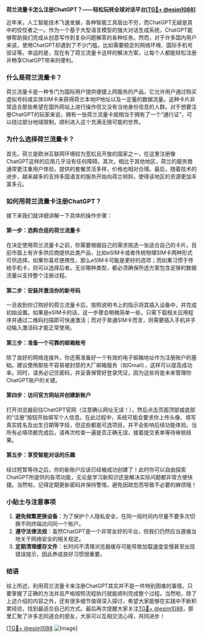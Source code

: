 **荷兰流量卡怎么注册ChatGPT？——轻松玩转全球对话平台[[TG💪+ @esim1088](https://t.me/s/esim1088)]**

近年来，人工智能技术飞速发展，各种智能工具层出不穷，而ChatGPT无疑是其中的佼佼者之一。作为一个基于大型语言模型的强大对话生成系统，ChatGPT能够帮助我们完成从创意写作到复杂问题解答的各种任务。然而，对于许多国内用户来说，使用ChatGPT却遇到了不少门槛，比如需要稳定的网络环境、国际手机号验证等。幸运的是，现在有了荷兰流量卡这样的解决方案，让每个人都能轻松注册并畅享ChatGPT带来的便利。

### 什么是荷兰流量卡？

荷兰流量卡是一种专门为国际用户提供便捷上网服务的产品，它允许用户通过购买虚拟号码或实体SIM卡来获得荷兰本地IP地址以及一定量的数据流量。这种卡片非常适合那些希望在国外网站上进行操作但又没有当地身份信息的人群。对于想要注册ChatGPT的玩家来说，拥有一张荷兰流量卡就相当于拥有了一个“通行证”，可以绕过部分地域限制，顺利进入这个充满无限可能的世界。

### 为什么选择荷兰流量卡？

首先，荷兰是欧洲互联网环境较为宽松且开放的国家之一，在这里注册像ChatGPT这样的应用几乎没有任何障碍。其次，相比于其他地区，荷兰的服务商通常更注重用户体验，提供的套餐灵活多样，价格也相对合理。最后，随着技术的进步，越来越多的支持多国语言的服务开始向荷兰倾斜，使得该地区的资源更加丰富多元。

### 如何用荷兰流量卡注册ChatGPT？

接下来我们就详细讲解一下具体的操作步骤：

#### 第一步：选购合适的荷兰流量卡
在决定使用荷兰流量卡之前，你需要根据自己的需求挑选一张适合自己的卡片。目前市面上有许多供应商提供此类产品，比如eSIM卡或者传统物理SIM卡两种形式可供选择。如果你喜欢便携性，那么eSIM卡可能是更好的选项；而如果习惯于传统手机卡，则可以选择后者。无论哪种类型，都必须确保所选方案包含足够的数据流量以支持整个注册过程。

#### 第二步：安装并激活你的新号码
一旦收到你订购好的荷兰流量卡后，按照说明书上的指示将其插入设备中，并完成初始设置。如果是eSIM卡的话，这一步骤会稍微简单一些，只需下载相关应用程序并通过二维码扫描即可快速激活；而对于普通SIM卡而言，则需要插入手机并手动输入激活码才能正常使用。

#### 第三步：准备一个可靠的邮箱账号
除了良好的网络连接外，你还需准备好一个有效的电子邮箱地址作为注册账户的基础。建议使用那些不容易被封禁的大厂邮箱服务（如Gmail），这样可以提高成功率。同时，请务必记住密码，并妥善保管好登录凭证，因为这些将是未来管理你ChatGPT账户的关键。

#### 第四步：访问官方网站并创建新账户
打开浏览器前往ChatGPT官网（注意确认网址无误！），然后点击页面顶部或底部的“注册”按钮开始填写个人信息。在此过程中，系统可能会要求你上传头像、填写真实姓名及出生日期等字段，但这些都是可选项目，并不会影响后续功能体验。当所有必填项都完成后，请再次检查一遍是否正确无误，接着提交表单等待审核结果。

#### 第五步：享受智能对话的乐趣
经过短暂等待之后，你的新账户应该已经被成功创建了！此时你可以自由探索ChatGPT所提供的各项功能，无论是学习新知识还是解决实际问题都非常方便快捷。当然啦，记得定期更新密码并保持警惕，避免因疏忽而导致不必要的麻烦哦！

### 小贴士与注意事项

1. **避免频繁更换设备**：为了保护个人隐私安全，在同一段时间内尽量不要多次切换不同终端访问同一个账户。
2. **遵守法律法规**：虽然ChatGPT是一个非常友好的平台，但我们仍然应当遵循当地关于网络安全的相关规定。
3. **定期清理缓存文件**：长时间不清理浏览器缓存可能导致加载速度变慢甚至出现错误提示，因此养成良好习惯很重要。

### 结语

综上所述，利用荷兰流量卡来注册ChatGPT其实并不是一件特别困难的事情，只要掌握了正确的方法并且严格按照流程执行就能顺利完成整个过程。当然啦，除了上述介绍的内容之外，还有很多细节值得深入探讨，希望大家能够在实践中不断积累经验，找到最适合自己的方式。最后再次提醒大家关注[TG💪+ @esim1088](https://t.me/s/esim1088)，那里汇聚了许多志同道合的朋友，大家可以互相交流心得，共同进步！

[[TG💪+ @esim1088](https://t.me/s/esim1088) ![Image](https://i.postimg.cc/4NQfJmqS/Snipaste-2025-05-13-00-14-12.png)]
